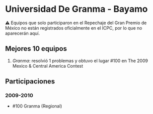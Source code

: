 # Universidad De Granma - Bayamo

:warning: Equipos que solo participaron en el Repechaje del Gran Premio de México no están registrados oficialmente en el ICPC, por lo que no aparecerán aquí.

## Mejores 10 equipos

1. _Granma_: resolvió 1 problemas y obtuvo el lugar #100 en The 2009 Mexico & Central America Contest

## Participaciones

### 2009-2010

- #100 Granma (Regional)



